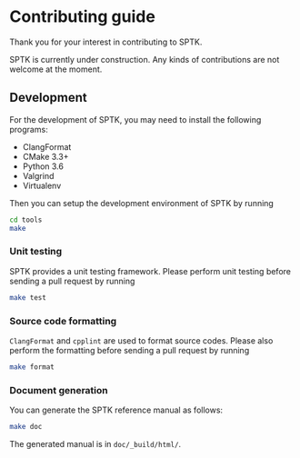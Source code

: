 Contributing guide
==================

Thank you for your interest in contributing to SPTK.

SPTK is currently under construction.
Any kinds of contributions are not welcome at the moment.


Development
-----------
For the development of SPTK, you may need to install the following programs:

- ClangFormat
- CMake 3.3+
- Python 3.6
- Valgrind
- Virtualenv

Then you can setup the development environment of SPTK by running
```sh
cd tools
make
```

### Unit testing
SPTK provides a unit testing framework.
Please perform unit testing before sending a pull request by running
```sh
make test
```

### Source code formatting
`ClangFormat` and `cpplint` are used to format source codes.
Please also perform the formatting before sending a pull request by running
```sh
make format
```

### Document generation
You can generate the SPTK reference manual as follows:
```sh
make doc
```
The generated manual is in `doc/_build/html/`.
